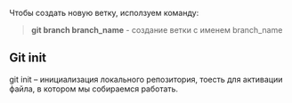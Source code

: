 Чтобы создать новую ветку, исползуем команду:
> **git branch branch_name** - создание ветки с именем branch_namе

## Git init

git init – инициализация локального репозитория, тоесть для активации файла, в котором мы собираемся работать.